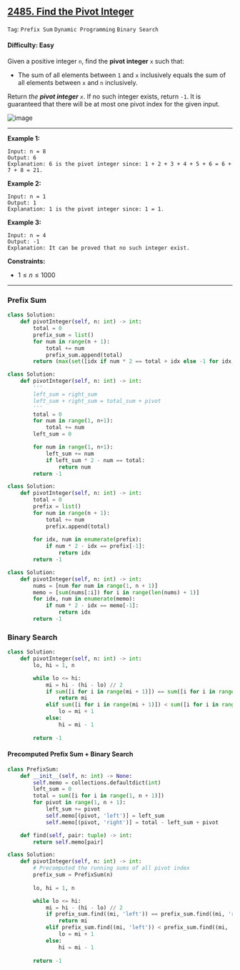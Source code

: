 ## [2485. Find the Pivot Integer](https://leetcode.com/problems/find-the-pivot-integer)

```Tag```: ```Prefix Sum``` ```Dynamic Programming``` ```Binary Search```

#### Difficulty: Easy

Given a positive integer ```n```, find the __pivot integer__ ```x``` such that:

- The sum of all elements between ```1``` and ```x``` inclusively equals the sum of all elements between ```x``` and ```n``` inclusively.

Return _the __pivot integer__ ```x```_. If no such integer exists, return ```-1```. It is guaranteed that there will be at most one pivot index for the given input.

![image](https://github.com/quananhle/Python/assets/35042430/86e8d8a7-7e47-4f2b-bb9f-74d70f9fe355)

---

__Example 1:__
```
Input: n = 8
Output: 6
Explanation: 6 is the pivot integer since: 1 + 2 + 3 + 4 + 5 + 6 = 6 + 7 + 8 = 21.
```

__Example 2:__
```
Input: n = 1
Output: 1
Explanation: 1 is the pivot integer since: 1 = 1.
```

__Example 3:__
```
Input: n = 4
Output: -1
Explanation: It can be proved that no such integer exist.
```

__Constraints:__

- $1 \le n \le 1000$

---

### Prefix Sum

```Python
class Solution:
    def pivotInteger(self, n: int) -> int:
        total = 0
        prefix_sum = list()
        for num in range(n + 1):
            total += num
            prefix_sum.append(total)
        return (max(set([idx if num * 2 == total + idx else -1 for idx, num in enumerate(prefix_sum)])))
```

```Python
class Solution:
    def pivotInteger(self, n: int) -> int:
        '''
        left_sum = right_sum
        left_sum + right_sum = total_sum + pivot
        '''
        total = 0
        for num in range(1, n+1):
            total += num
        left_sum = 0

        for num in range(1, n+1):
            left_sum += num
            if left_sum * 2 - num == total:
                return num
        return -1
```

```Python
class Solution:
    def pivotInteger(self, n: int) -> int:
        total = 0
        prefix = list()
        for num in range(n + 1):
            total += num
            prefix.append(total)
        
        for idx, num in enumerate(prefix):
            if num * 2 - idx == prefix[-1]:
                return idx
        return -1
```

```Python
class Solution:
    def pivotInteger(self, n: int) -> int:
        nums = [num for num in range(1, n + 1)]
        memo = [sum(nums[:i]) for i in range(len(nums) + 1)]
        for idx, num in enumerate(memo):
            if num * 2 - idx == memo[-1]:
                return idx
        return -1  
```

### Binary Search

```Python
class Solution:
    def pivotInteger(self, n: int) -> int:
        lo, hi = 1, n

        while lo <= hi:
            mi = hi - (hi - lo) // 2
            if sum([i for i in range(mi + 1)]) == sum([i for i in range(mi, n + 1)]):
                return mi
            elif sum([i for i in range(mi + 1)]) < sum([i for i in range(mi, n + 1)]):
                lo = mi + 1
            else:
                hi = mi - 1
            
        return -1
```


#### Precomputed Prefix Sum + Binary Search

```Python
class PrefixSum:                                                                    # O(n)
    def __init__(self, n: int) -> None:
        self.memo = collections.defaultdict(int)
        left_sum = 0
        total = sum([i for i in range(1, n + 1)])
        for pivot in range(1, n + 1):
            left_sum += pivot
            self.memo[(pivot, 'left')] = left_sum
            self.memo[(pivot, 'right')] = total - left_sum + pivot

    def find(self, pair: tuple) -> int:
        return self.memo[pair]

class Solution:
    def pivotInteger(self, n: int) -> int:
        # Precomputed the running sums of all pivot index
        prefix_sum = PrefixSum(n)
        
        lo, hi = 1, n

        while lo <= hi:                                                                # O(log n)
            mi = hi - (hi - lo) // 2
            if prefix_sum.find((mi, 'left')) == prefix_sum.find((mi, 'right')):        # O(1)
                return mi
            elif prefix_sum.find((mi, 'left')) < prefix_sum.find((mi, 'right')):       # O(1)
                lo = mi + 1
            else:
                hi = mi - 1
            
        return -1
```

